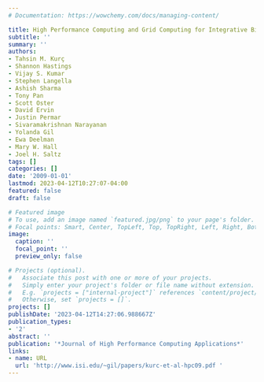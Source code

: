 ```yaml
---
# Documentation: https://wowchemy.com/docs/managing-content/

title: High Performance Computing and Grid Computing for Integrative Biomedical Research
subtitle: ''
summary: ''
authors:
- Tahsin M. Kurç
- Shannon Hastings
- Vijay S. Kumar
- Stephen Langella
- Ashish Sharma
- Tony Pan
- Scott Oster
- David Ervin
- Justin Permar
- Sivaramakrishnan Narayanan
- Yolanda Gil
- Ewa Deelman
- Mary W. Hall
- Joel H. Saltz
tags: []
categories: []
date: '2009-01-01'
lastmod: 2023-04-12T10:27:07-04:00
featured: false
draft: false

# Featured image
# To use, add an image named `featured.jpg/png` to your page's folder.
# Focal points: Smart, Center, TopLeft, Top, TopRight, Left, Right, BottomLeft, Bottom, BottomRight.
image:
  caption: ''
  focal_point: ''
  preview_only: false

# Projects (optional).
#   Associate this post with one or more of your projects.
#   Simply enter your project's folder or file name without extension.
#   E.g. `projects = ["internal-project"]` references `content/project/deep-learning/index.md`.
#   Otherwise, set `projects = []`.
projects: []
publishDate: '2023-04-12T14:27:06.988667Z'
publication_types:
- '2'
abstract: ''
publication: '*Journal of High Performance Computing Applications*'
links:
- name: URL
  url: 'http://www.isi.edu/~gil/papers/kurc-et-al-hpc09.pdf '
---
```

